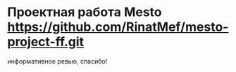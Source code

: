# Проектная работа Mesto https://github.com/RinatMef/mesto-project-ff.git

информативное ревью, спасибо!
